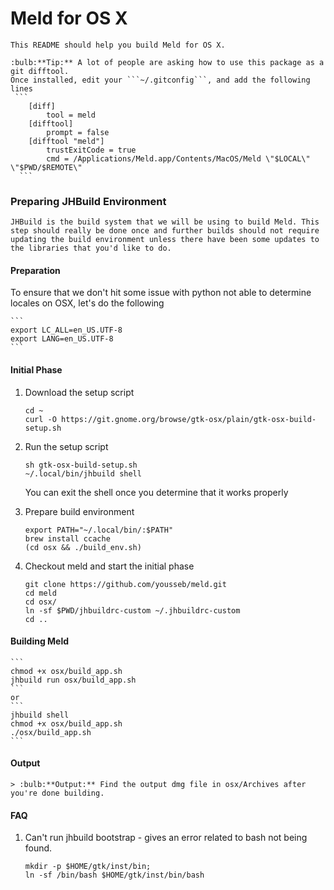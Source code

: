 Meld for OS X
===========

	This README should help you build Meld for OS X.

	:bulb:**Tip:** A lot of people are asking how to use this package as a git difftool.
	Once installed, edit your ```~/.gitconfig```, and add the following lines
	 ```
		[diff]
			tool = meld
		[difftool]
			prompt = false
		[difftool "meld"]
			trustExitCode = true
			cmd = /Applications/Meld.app/Contents/MacOS/Meld \"$LOCAL\" \"$PWD/$REMOTE\"
	  ```

### Preparing JHBuild Environment ###

	JHBuild is the build system that we will be using to build Meld. This step should really be done once and further builds should not require updating the build environment unless there have been some updates to the libraries that you'd like to do.

#### Preparation ####

To ensure that we don't hit some issue with python not able to determine locales on OSX, let's do the following

	```
	export LC_ALL=en_US.UTF-8
	export LANG=en_US.UTF-8
	```

#### Initial Phase ####

 1. Download the setup script
	```
	cd ~
	curl -O https://git.gnome.org/browse/gtk-osx/plain/gtk-osx-build-setup.sh
	```

 2. Run the setup script
	```
	sh gtk-osx-build-setup.sh
	~/.local/bin/jhbuild shell
	```
	You can exit the shell once you determine that it works properly

 3. Prepare build environment
	```
	export PATH="~/.local/bin/:$PATH"
	brew install ccache
	(cd osx && ./build_env.sh)
	```

 4. Checkout meld and start the initial phase
	```
	git clone https://github.com/yousseb/meld.git
	cd meld
	cd osx/
	ln -sf $PWD/jhbuildrc-custom ~/.jhbuildrc-custom
	cd ..
	```

#### Building Meld ####
	```
	chmod +x osx/build_app.sh
	jhbuild run osx/build_app.sh
	```
	or
	```
	jhbuild shell
	chmod +x osx/build_app.sh
	./osx/build_app.sh
	```

#### Output ####

	> :bulb:**Output:** Find the output dmg file in osx/Archives after you're done building.

#### FAQ ####

1. Can't run jhbuild bootstrap - gives an error related to bash not being found.
	```
	mkdir -p $HOME/gtk/inst/bin; 
	ln -sf /bin/bash $HOME/gtk/inst/bin/bash
	```
